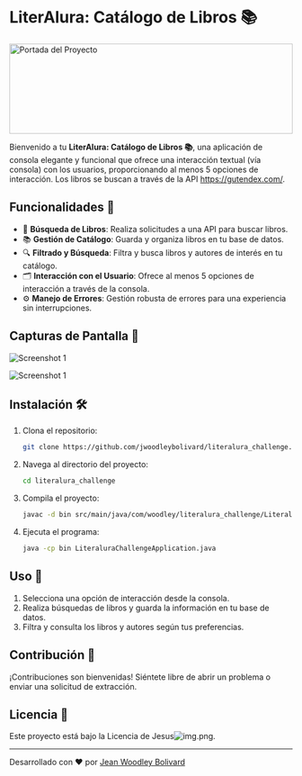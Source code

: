 # LiterAlura: Catálogo de Libros 📚

<img src="https://github.com/user-attachments/assets/b1d74cdd-6622-4941-94d4-898868fb09e8" alt="Portada del Proyecto" style="width:100%; height:10rem;">

Bienvenido a tu **LiterAlura: Catálogo de Libros 📚**, una aplicación de consola elegante y funcional que ofrece una interacción textual (vía consola) con los usuarios, proporcionando al menos 5 opciones de interacción. Los libros se buscan a través de la API https://gutendex.com/.

## Funcionalidades 🚀

- 📖 **Búsqueda de Libros**: Realiza solicitudes a una API para buscar libros.
- 📚 **Gestión de Catálogo**: Guarda y organiza libros en tu base de datos.
- 🔍 **Filtrado y Búsqueda**: Filtra y busca libros y autores de interés en tu catálogo.
- 🗂️ **Interacción con el Usuario**: Ofrece al menos 5 opciones de interacción a través de la consola.
- ⚙️ **Manejo de Errores**: Gestión robusta de errores para una experiencia sin interrupciones.

## Capturas de Pantalla 📸

![Screenshot 1](https://github.com/)

![Screenshot 1](https://github.com/)

## Instalación 🛠️

1. Clona el repositorio:
    ```bash
    git clone https://github.com/jwoodleybolivard/literalura_challenge.git
    ```
2. Navega al directorio del proyecto:
    ```bash
    cd literalura_challenge
    ```
3. Compila el proyecto:
    ```bash
    javac -d bin src/main/java/com/woodley/literalura_challenge/LiteraluraChallengeApplication.java
    ```
4. Ejecuta el programa:
    ```bash
    java -cp bin LiteraluraChallengeApplication.java
    ```

## Uso 📘

1. Selecciona una opción de interacción desde la consola.
2. Realiza búsquedas de libros y guarda la información en tu base de datos.
3. Filtra y consulta los libros y autores según tus preferencias.
   
## Contribución 🤝

¡Contribuciones son bienvenidas! Siéntete libre de abrir un problema o enviar una solicitud de extracción.

## Licencia 📄

Este proyecto está bajo la Licencia de Jesus![img.png](img.png).

---

Desarrollado con ❤️ por [Jean Woodley Bolivard](https://github.com/jwoodleybolivard)
